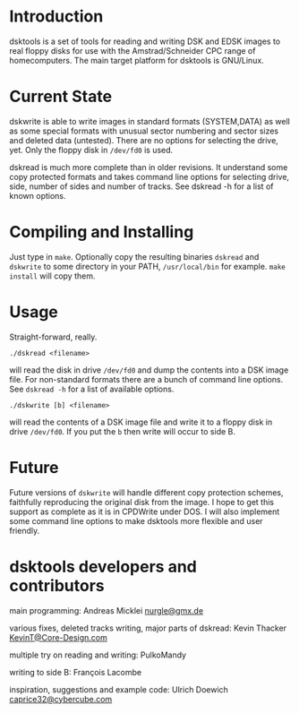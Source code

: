 # Introduction

dsktools is a set of tools for reading and writing DSK and EDSK images
to real floppy disks for use with the Amstrad/Schneider CPC range of
homecomputers. The main target platform for dsktools is GNU/Linux.

# Current State

dskwrite is able to write images in standard formats (SYSTEM,DATA) as
well as some special formats with unusual sector numbering and sector
sizes and deleted data (untested). There are no options for selecting
the drive, yet. Only the floppy disk in `/dev/fd0` is used.

dskread is much more complete than in older revisions. It understand
some copy protected formats and takes command line options for selecting
drive, side, number of sides and number of tracks. See dskread -h for a
list of known options.

# Compiling and Installing

Just type in `make`. Optionally copy the resulting binaries `dskread`
and `dskwrite` to some directory in your PATH, `/usr/local/bin` for
example. `make install` will copy them.

# Usage

Straight-forward, really.

``` Shell
./dskread <filename>
```


will read the disk in drive `/dev/fd0` and dump the contents into a DSK
image file. For non-standard formats there are a bunch of command line
options. See `dskread -h` for a list of available options.

``` Shell
./dskwrite [b] <filename>
```

will read the contents of a DSK image file and write it to a floppy disk
in drive `/dev/fd0`. If you put the `b` then write will occur to side B.

# Future

Future versions of `dskwrite` will handle different copy protection
schemes, faithfully reproducing the original disk from the image. I hope
to get this support as complete as it is in CPDWrite under DOS. I will
also implement some command line options to make dsktools more flexible
and user friendly.


# dsktools developers and contributors

main programming: Andreas Micklei <nurgle@gmx.de>

various fixes, deleted tracks writing, major parts of dskread: Kevin Thacker <KevinT@Core-Design.com>

multiple try on reading and writing: PulkoMandy

writing to side B: François Lacombe

inspiration, suggestions and example code: Ulrich Doewich <caprice32@cybercube.com>
